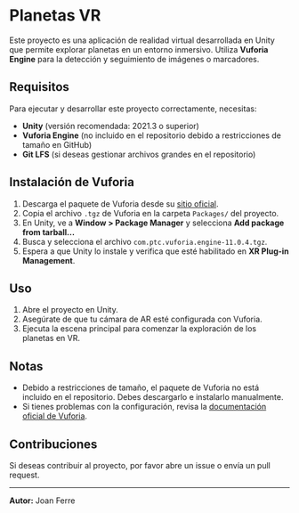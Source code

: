 # Planetas VR

Este proyecto es una aplicación de realidad virtual desarrollada en Unity que permite explorar planetas en un entorno inmersivo. Utiliza **Vuforia Engine** para la detección y seguimiento de imágenes o marcadores.

## Requisitos

Para ejecutar y desarrollar este proyecto correctamente, necesitas:

- **Unity** (versión recomendada: 2021.3 o superior)
- **Vuforia Engine** (no incluido en el repositorio debido a restricciones de tamaño en GitHub)
- **Git LFS** (si deseas gestionar archivos grandes en el repositorio)

## Instalación de Vuforia

1. Descarga el paquete de Vuforia desde su [sitio oficial](https://developer.vuforia.com/downloads/sdk).
2. Copia el archivo `.tgz` de Vuforia en la carpeta `Packages/` del proyecto.
3. En Unity, ve a **Window > Package Manager** y selecciona **Add package from tarball...**
4. Busca y selecciona el archivo `com.ptc.vuforia.engine-11.0.4.tgz`.
5. Espera a que Unity lo instale y verifica que esté habilitado en **XR Plug-in Management**.

## Uso

1. Abre el proyecto en Unity.
2. Asegúrate de que tu cámara de AR esté configurada con Vuforia.
3. Ejecuta la escena principal para comenzar la exploración de los planetas en VR.

## Notas

- Debido a restricciones de tamaño, el paquete de Vuforia no está incluido en el repositorio. Debes descargarlo e instalarlo manualmente.
- Si tienes problemas con la configuración, revisa la [documentación oficial de Vuforia](https://library.vuforia.com/).

## Contribuciones

Si deseas contribuir al proyecto, por favor abre un issue o envía un pull request.

---

**Autor:** Joan Ferre

